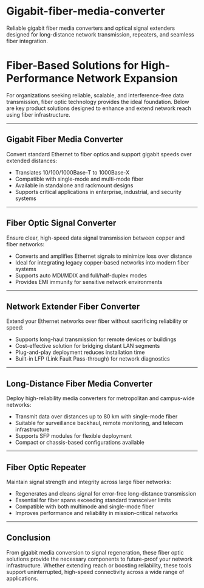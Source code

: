 # Gigabit-fiber-media-converter
Reliable gigabit fiber media converters and optical signal extenders designed for long-distance network transmission, repeaters, and seamless fiber integration.

# Fiber-Based Solutions for High-Performance Network Expansion

For organizations seeking reliable, scalable, and interference-free data transmission, fiber optic technology provides the ideal foundation. Below are key product solutions designed to enhance and extend network reach using fiber infrastructure.

---

## Gigabit Fiber Media Converter

Convert standard Ethernet to fiber optics and support gigabit speeds over extended distances:

- Translates 10/100/1000Base-T to 1000Base-X
- Compatible with single-mode and multi-mode fiber
- Available in standalone and rackmount designs
- Supports critical applications in enterprise, industrial, and security systems

---

## Fiber Optic Signal Converter

Ensure clear, high-speed data signal transmission between copper and fiber networks:

- Converts and amplifies Ethernet signals to minimize loss over distance  
- Ideal for integrating legacy copper-based networks into modern fiber systems  
- Supports auto MDI/MDIX and full/half-duplex modes  
- Provides EMI immunity for sensitive network environments  

---

## Network Extender Fiber Converter

Extend your Ethernet networks over fiber without sacrificing reliability or speed:

- Supports long-haul transmission for remote devices or buildings  
- Cost-effective solution for bridging distant LAN segments  
- Plug-and-play deployment reduces installation time  
- Built-in LFP (Link Fault Pass-through) for network diagnostics  

---

## Long-Distance Fiber Media Converter

Deploy high-reliability media converters for metropolitan and campus-wide networks:

- Transmit data over distances up to 80 km with single-mode fiber  
- Suitable for surveillance backhaul, remote monitoring, and telecom infrastructure  
- Supports SFP modules for flexible deployment  
- Compact or chassis-based configurations available  

---

## Fiber Optic Repeater

Maintain signal strength and integrity across large fiber networks:

- Regenerates and cleans signal for error-free long-distance transmission  
- Essential for fiber spans exceeding standard transceiver limits  
- Compatible with both multimode and single-mode fiber  
- Improves performance and reliability in mission-critical networks  

---

## Conclusion

From gigabit media conversion to signal regeneration, these fiber optic solutions provide the necessary components to future-proof your network infrastructure. Whether extending reach or boosting reliability, these tools support uninterrupted, high-speed connectivity across a wide range of applications.
